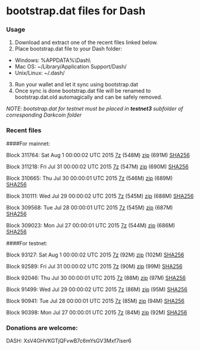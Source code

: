 # bootstrap.dat files for Dash

### Usage

1. Download and extract one of the recent files linked below.
2. Place bootstrap.dat file to your Dash folder:
 - Windows: %APPDATA%\Dash\
 - Mac OS: ~/Library/Application Support/Dash/
 - Unix/Linux: ~/.dash/
3. Run your wallet and let it sync using bootstrap.dat
4. Once sync is done bootstrap.dat file will be renamed to bootstrap.dat.old automagically and can be safely removed.

_NOTE: bootstrap.dat for testnet must be placed in **testnet3** subfolder of corresponding Darkcoin folder_

### Recent files

####For mainnet:

Block 311764: Sat Aug  1 00:00:02 UTC 2015 [7z](https://transfer.sh/aG2Q3/bootstrap.dat.20150801.7z) (548M) [zip](https://transfer.sh/Q6c5w/bootstrap.dat.20150801.zip) (691M) [SHA256](https://transfer.sh/CHGA4/sha256.txt)

Block 311218: Fri Jul 31 00:00:02 UTC 2015 [7z](https://transfer.sh/RPRIx/bootstrap.dat.20150731.7z) (547M) [zip](https://transfer.sh/SzAG1/bootstrap.dat.20150731.zip) (690M) [SHA256](https://transfer.sh/K8JVo/sha256.txt)

Block 310665: Thu Jul 30 00:00:01 UTC 2015 [7z](https://transfer.sh/aC1dG/bootstrap.dat.20150730.7z) (546M) [zip](https://transfer.sh/ObhfO/bootstrap.dat.20150730.zip) (689M) [SHA256](https://transfer.sh/Y9nru/sha256.txt)

Block 310111: Wed Jul 29 00:00:02 UTC 2015 [7z](https://transfer.sh/UQiu0/bootstrap.dat.20150729.7z) (545M) [zip](https://transfer.sh/E2CdT/bootstrap.dat.20150729.zip) (688M) [SHA256](https://transfer.sh/FlYIO/sha256.txt)

Block 309568: Tue Jul 28 00:00:01 UTC 2015 [7z](https://transfer.sh/cm0p7/bootstrap.dat.20150728.7z) (545M) [zip](https://transfer.sh/aLG6D/bootstrap.dat.20150728.zip) (687M) [SHA256](https://transfer.sh/OhAGA/sha256.txt)

Block 309023: Mon Jul 27 00:00:01 UTC 2015 [7z](https://transfer.sh/XsB21/bootstrap.dat.20150727.7z) (544M) [zip](https://transfer.sh/Rmek7/bootstrap.dat.20150727.zip) (686M) [SHA256](https://transfer.sh/1bzEX5/sha256.txt)

####For testnet:

Block 93127: Sat Aug  1 00:00:02 UTC 2015 [7z](https://transfer.sh/uMTyE/bootstrap.dat.20150801.7z) (92M) [zip](https://transfer.sh/15jmGD/bootstrap.dat.20150801.zip) (102M) [SHA256](https://transfer.sh/16M4xF/sha256.txt)

Block 92589: Fri Jul 31 00:00:02 UTC 2015 [7z](https://transfer.sh/hzFOy/bootstrap.dat.20150731.7z) (90M) [zip](https://transfer.sh/1gPkCr/bootstrap.dat.20150731.zip) (99M) [SHA256](https://transfer.sh/kqATc/sha256.txt)

Block 92046: Thu Jul 30 00:00:01 UTC 2015 [7z](https://transfer.sh/12k4Jw/bootstrap.dat.20150730.7z) (88M) [zip](https://transfer.sh/dFAqk/bootstrap.dat.20150730.zip) (97M) [SHA256](https://transfer.sh/NhSqC/sha256.txt)

Block 91499: Wed Jul 29 00:00:02 UTC 2015 [7z](https://transfer.sh/1f1Hq6/bootstrap.dat.20150729.7z) (86M) [zip](https://transfer.sh/sD1Bv/bootstrap.dat.20150729.zip) (95M) [SHA256](https://transfer.sh/wKYVw/sha256.txt)

Block 90941: Tue Jul 28 00:00:01 UTC 2015 [7z](https://transfer.sh/VSEGT/bootstrap.dat.20150728.7z) (85M) [zip](https://transfer.sh/17QdYQ/bootstrap.dat.20150728.zip) (94M) [SHA256](https://transfer.sh/AJmeV/sha256.txt)

Block 90398: Mon Jul 27 00:00:01 UTC 2015 [7z](https://transfer.sh/n2xif/bootstrap.dat.20150727.7z) (84M) [zip](https://transfer.sh/u9fFN/bootstrap.dat.20150727.zip) (92M) [SHA256](https://transfer.sh/9rosN/sha256.txt)

### Donations are welcome:

DASH: XsV4GHVKGTjQFvwB7c6mYsGV3Mxf7iser6
